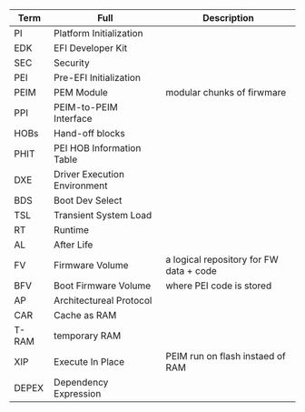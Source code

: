 |Term|Full|Description|
|-|-|-|
|PI|Platform Initialization||
|EDK|EFI Developer Kit||
|SEC|Security||
|PEI|Pre-EFI Initialization||
|PEIM|PEM Module|modular chunks of firwmare|
|PPI|PEIM-to-PEIM Interface||
|HOBs|Hand-off blocks||
|PHIT|PEI HOB Information Table||
|DXE|Driver Execution Environment||
|BDS|Boot Dev Select||
|TSL|Transient System Load||
|RT|Runtime||
|AL|After Life||
|FV|Firmware Volume|a logical repository for FW data + code|
|BFV|Boot Firmware Volume|where PEI code is stored|
|AP|Architectureal Protocol||
|CAR|Cache as RAM||
|T-RAM|temporary RAM||
|XIP|Execute In Place|PEIM run on flash instaed of RAM|
|DEPEX|Dependency Expression||
